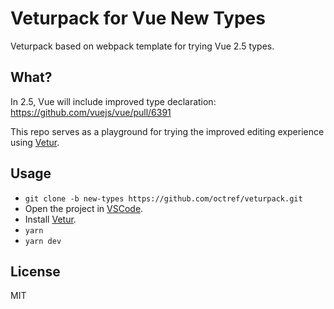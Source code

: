 # Veturpack for Vue New Types

Veturpack based on webpack template for trying Vue 2.5 types.

## What?

In 2.5, Vue will include improved type declaration: https://github.com/vuejs/vue/pull/6391

This repo serves as a playground for trying the improved editing experience using [Vetur](https://github.com/vuejs/vetur).

## Usage

- `git clone -b new-types https://github.com/octref/veturpack.git`
- Open the project in [VSCode](https://code.visualstudio.com/).
- Install [Vetur](https://marketplace.visualstudio.com/items?itemName=octref.vetur).
- `yarn`
- `yarn dev`

## License
MIT